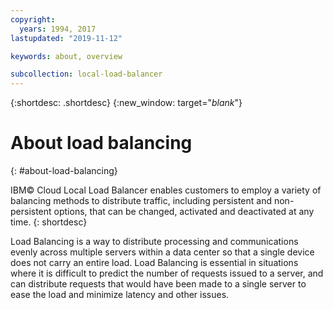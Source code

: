 ```yaml
---
copyright:
  years: 1994, 2017
lastupdated: "2019-11-12"

keywords: about, overview

subcollection: local-load-balancer
---
```


{:shortdesc: .shortdesc}
{:new_window: target="_blank_"}

# About load balancing
{: #about-load-balancing}

IBM© Cloud Local Load Balancer enables customers to employ a variety of balancing methods to distribute traffic, including persistent and non-persistent options, that can be changed, activated and deactivated at any time.
{: shortdesc}

Load Balancing is a way to distribute processing and communications evenly across multiple servers within a data center so that a single device does not carry an entire load. Load Balancing is essential in situations where it is difficult to predict the number of requests issued to a server, and can distribute requests that would have been made to a single server to ease the load and minimize latency and other issues.
